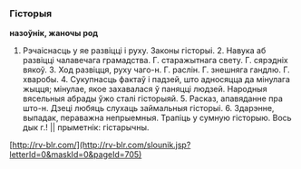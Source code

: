 ### Гісторыя
**назоўнік, жаночы род**

1. Рэчаіснасць у яе развіцці і руху. Законы гісторыі. 2. Навука аб развіцці чалавечага грамадства. Г. старажытнага свету. Г. сярэдніх вякоў. 3. Ход развіцця, руху чаго-н. Г. раслін. Г. знешняга гандлю. Г. хваробы. 4. Сукупнасць фактаў і падзей, што адносяцца да мінулага жыцця; мінулае, якое захавалася ў паняцці людзей. Народныя вясельныя абрады ўжо сталі гісторыяй. 5. Расказ, апавяданне пра што-н. Дзеці любяць слухаць займальныя гісторыі. 6. Здарэнне, выпадак, пераважна непрыемныя. Трапіць у сумную гісторыю. Вось дык г.! || прыметнік: гістарычны.

<a rel="author">[http://rv-blr.com/](http://rv-blr.com/slounik.jsp?letterId=0&maskId=0&pageId=705)</a>
